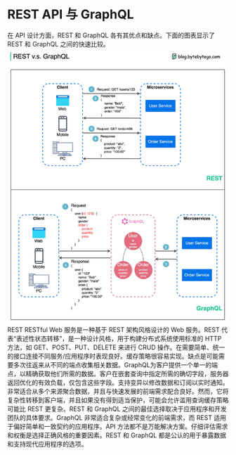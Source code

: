 # REST API 与 GraphQL

在 API 设计方面，REST 和 GraphQL 各有其优点和缺点。下面的图表显示了 REST 和 GraphQL 之间的快速比较。![](../images/graphQL.jpg)REST RESTful Web 服务是一种基于 REST 架构风格设计的 Web 服务。REST 代表“表述性状态转移”，是一种设计风格，用于构建分布式系统使用标准的 HTTP 方法，如 GET、POST、PUT、DELETE 来进行 CRUD 操作。在需要简单、统一的接口连接不同服务/应用程序时表现良好。缓存策略很容易实现。缺点是可能需要多次往返来从不同的端点收集相关数据。GraphQL为客户提供一个单一的端点，以精确获取他们所需的数据。客户在嵌套查询中指定所需的确切字段，服务器返回优化的有效负载，仅包含这些字段。支持变异以修改数据和订阅以实时通知。非常适合从多个来源聚合数据，并且与快速发展的前端需求配合良好。然而，它将复杂性转移到客户端，并且如果没有得到适当保护，可能会允许滥用查询缓存策略可能比 REST 更复杂。REST 和 GraphQL 之间的最佳选择取决于应用程序和开发团队的具体要求。GraphQL 非常适合复杂或经常变化的前端需求，而 REST 适用于偏好简单和一致契约的应用程序。API 方法都不是万能解决方案。仔细评估需求和权衡是选择正确风格的重要因素。REST 和 GraphQL 都是公认的用于暴露数据和支持现代应用程序的选项。